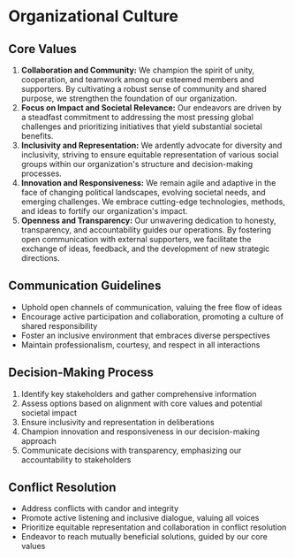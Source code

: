 # Organizational Culture

## Core Values

1. **Collaboration and Community:** We champion the spirit of unity, cooperation, and teamwork among our esteemed members and supporters. By cultivating a robust sense of community and shared purpose, we strengthen the foundation of our organization.
2. **Focus on Impact and Societal Relevance:** Our endeavors are driven by a steadfast commitment to addressing the most pressing global challenges and prioritizing initiatives that yield substantial societal benefits.
3. **Inclusivity and Representation:** We ardently advocate for diversity and inclusivity, striving to ensure equitable representation of various social groups within our organization's structure and decision-making processes.
4. **Innovation and Responsiveness:** We remain agile and adaptive in the face of changing political landscapes, evolving societal needs, and emerging challenges. We embrace cutting-edge technologies, methods, and ideas to fortify our organization's impact.
5. **Openness and Transparency:** Our unwavering dedication to honesty, transparency, and accountability guides our operations. By fostering open communication with external supporters, we facilitate the exchange of ideas, feedback, and the development of new strategic directions.

## Communication Guidelines

- Uphold open channels of communication, valuing the free flow of ideas
- Encourage active participation and collaboration, promoting a culture of shared responsibility
- Foster an inclusive environment that embraces diverse perspectives
- Maintain professionalism, courtesy, and respect in all interactions

## Decision-Making Process

1. Identify key stakeholders and gather comprehensive information
2. Assess options based on alignment with core values and potential societal impact
3. Ensure inclusivity and representation in deliberations
4. Champion innovation and responsiveness in our decision-making approach
5. Communicate decisions with transparency, emphasizing our accountability to stakeholders

## Conflict Resolution

- Address conflicts with candor and integrity
- Promote active listening and inclusive dialogue, valuing all voices
- Prioritize equitable representation and collaboration in conflict resolution
- Endeavor to reach mutually beneficial solutions, guided by our core values


